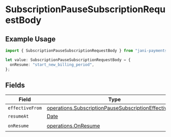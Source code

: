 # SubscriptionPauseSubscriptionRequestBody

## Example Usage

```typescript
import { SubscriptionPauseSubscriptionRequestBody } from "jani-payments/models/operations";

let value: SubscriptionPauseSubscriptionRequestBody = {
  onResume: "start_new_billing_period",
};
```

## Fields

| Field                                                                                                                          | Type                                                                                                                           | Required                                                                                                                       | Description                                                                                                                    |
| ------------------------------------------------------------------------------------------------------------------------------ | ------------------------------------------------------------------------------------------------------------------------------ | ------------------------------------------------------------------------------------------------------------------------------ | ------------------------------------------------------------------------------------------------------------------------------ |
| `effectiveFrom`                                                                                                                | [operations.SubscriptionPauseSubscriptionEffectiveFrom](../../models/operations/subscriptionpausesubscriptioneffectivefrom.md) | :heavy_minus_sign:                                                                                                             | N/A                                                                                                                            |
| `resumeAt`                                                                                                                     | [Date](https://developer.mozilla.org/en-US/docs/Web/JavaScript/Reference/Global_Objects/Date)                                  | :heavy_minus_sign:                                                                                                             | N/A                                                                                                                            |
| `onResume`                                                                                                                     | [operations.OnResume](../../models/operations/onresume.md)                                                                     | :heavy_check_mark:                                                                                                             | N/A                                                                                                                            |